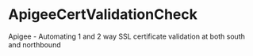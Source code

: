 # ApigeeCertValidationCheck
Apigee - Automating 1 and 2 way SSL certificate validation at both south and northbound
